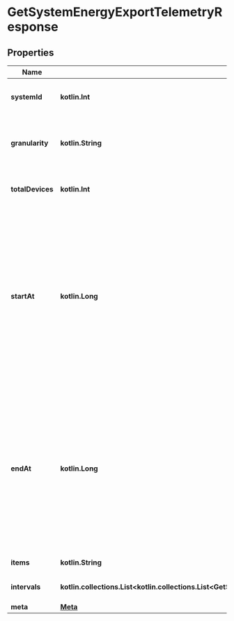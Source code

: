
# GetSystemEnergyExportTelemetryResponse

## Properties
Name | Type | Description | Notes
------------ | ------------- | ------------- | -------------
**systemId** | **kotlin.Int** | Unique numeric ID of the system. |  [optional]
**granularity** | **kotlin.String** | Granularity of the telemetry data. Default is &#39;day&#39;. |  [optional]
**totalDevices** | **kotlin.Int** | Number of production meters in the site. |  [optional]
**startAt** | **kotlin.Long** | Start time of the data series. Either start_date or start_at will be present. By default start_at will appear in response. If start_date parameter is passed in the url then start_date field will appear in response. |  [optional]
**endAt** | **kotlin.Long** | End time of the data series. Either end_date or end_at will be present. By default end_at will appear in response. If end_date parameter is passed in the url then end_date field will appear in response. |  [optional]
**items** | **kotlin.String** | List key &#39;intervals&#39;. |  [optional]
**intervals** | **kotlin.collections.List&lt;kotlin.collections.List&lt;GetSystemEnergyExportTelemetryResponseIntervalsInnerInner&gt;&gt;** | An array of telemetry objects. |  [optional]
**meta** | [**Meta**](Meta.md) |  |  [optional]



